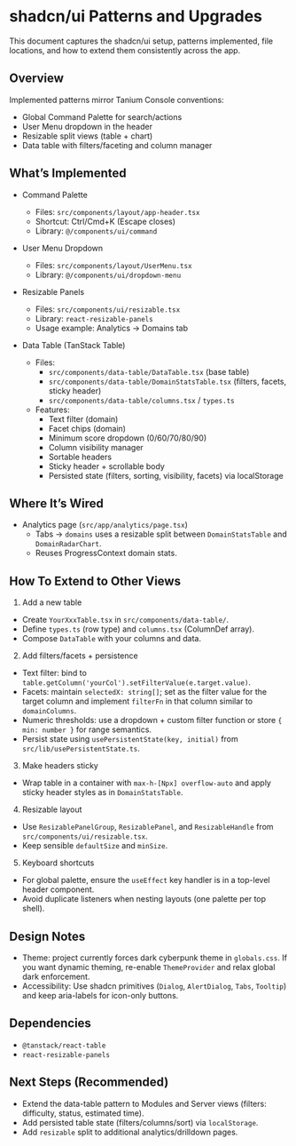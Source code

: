# shadcn/ui Patterns and Upgrades

This document captures the shadcn/ui setup, patterns implemented, file locations, and how to extend them consistently across the app.

## Overview

Implemented patterns mirror Tanium Console conventions:
- Global Command Palette for search/actions
- User Menu dropdown in the header
- Resizable split views (table + chart)
- Data table with filters/faceting and column manager

## What’s Implemented

- Command Palette
  - Files: `src/components/layout/app-header.tsx`
  - Shortcut: Ctrl/Cmd+K (Escape closes)
  - Library: `@/components/ui/command`

- User Menu Dropdown
  - Files: `src/components/layout/UserMenu.tsx`
  - Library: `@/components/ui/dropdown-menu`

- Resizable Panels
  - Files: `src/components/ui/resizable.tsx`
  - Library: `react-resizable-panels`
  - Usage example: Analytics → Domains tab

- Data Table (TanStack Table)
  - Files:
    - `src/components/data-table/DataTable.tsx` (base table)
    - `src/components/data-table/DomainStatsTable.tsx` (filters, facets, sticky header)
    - `src/components/data-table/columns.tsx` / `types.ts`
  - Features:
    - Text filter (domain)
    - Facet chips (domain)
    - Minimum score dropdown (0/60/70/80/90)
    - Column visibility manager
    - Sortable headers
    - Sticky header + scrollable body
    - Persisted state (filters, sorting, visibility, facets) via localStorage

## Where It’s Wired

- Analytics page (`src/app/analytics/page.tsx`)
  - Tabs → `domains` uses a resizable split between `DomainStatsTable` and `DomainRadarChart`.
  - Reuses ProgressContext domain stats.

## How To Extend to Other Views

1) Add a new table
- Create `YourXxxTable.tsx` in `src/components/data-table/`.
- Define `types.ts` (row type) and `columns.tsx` (ColumnDef array).
- Compose `DataTable` with your columns and data.

2) Add filters/facets + persistence
- Text filter: bind to `table.getColumn('yourCol').setFilterValue(e.target.value)`.
- Facets: maintain `selectedX: string[]`; set as the filter value for the target column and implement `filterFn` in that column similar to `domainColumns`.
- Numeric thresholds: use a dropdown + custom filter function or store `{ min: number }` for range semantics.
- Persist state using `usePersistentState(key, initial)` from `src/lib/usePersistentState.ts`.

3) Make headers sticky
- Wrap table in a container with `max-h-[Npx] overflow-auto` and apply sticky header styles as in `DomainStatsTable`.

4) Resizable layout
- Use `ResizablePanelGroup`, `ResizablePanel`, and `ResizableHandle` from `src/components/ui/resizable.tsx`.
- Keep sensible `defaultSize` and `minSize`.

5) Keyboard shortcuts
- For global palette, ensure the `useEffect` key handler is in a top-level header component.
- Avoid duplicate listeners when nesting layouts (one palette per top shell).

## Design Notes

- Theme: project currently forces dark cyberpunk theme in `globals.css`. If you want dynamic theming, re-enable `ThemeProvider` and relax global dark enforcement.
- Accessibility: Use shadcn primitives (`Dialog`, `AlertDialog`, `Tabs`, `Tooltip`) and keep aria-labels for icon-only buttons.

## Dependencies

- `@tanstack/react-table`
- `react-resizable-panels`

## Next Steps (Recommended)

- Extend the data-table pattern to Modules and Server views (filters: difficulty, status, estimated time).
- Add persisted table state (filters/columns/sort) via `localStorage`.
- Add `resizable` split to additional analytics/drilldown pages.
